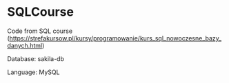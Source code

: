 # SQLCourse
Code from SQL course (https://strefakursow.pl/kursy/programowanie/kurs_sql_nowoczesne_bazy_danych.html)

Database: sakila-db

Language: MySQL
